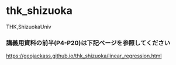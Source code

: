 # thk_shizuoka
THK,ShizuokaUniv

### 講義用資料の前半(P4-P20)は下記ページを参照してください
https://geojackass.github.io/thk_shizuoka/linear_regression.html
